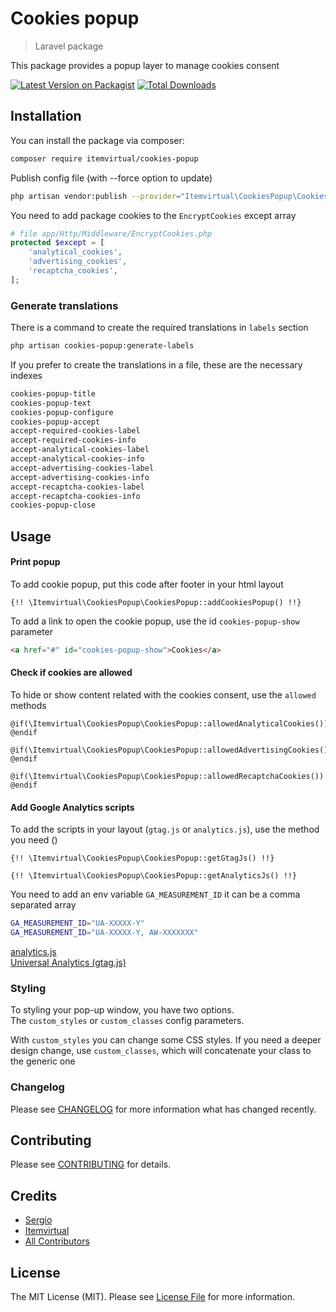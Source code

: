 # Cookies popup 
> Laravel package

This package provides a popup layer to manage cookies consent

[![Latest Version on Packagist](https://img.shields.io/packagist/v/itemvirtual/cookies-popup.svg?style=flat-square)](https://packagist.org/packages/itemvirtual/cookies-popup)
[![Total Downloads](https://img.shields.io/packagist/dt/itemvirtual/cookies-popup.svg?style=flat-square)](https://packagist.org/packages/itemvirtual/cookies-popup)


## Installation

You can install the package via composer:

```bash
composer require itemvirtual/cookies-popup
```

Publish config file (with --force option to update)
```bash
php artisan vendor:publish --provider="Itemvirtual\CookiesPopup\CookiesPopupServiceProvider" --tag=config
```

You need to add package cookies to the `EncryptCookies` except array
```php
# file app/Http/Middleware/EncryptCookies.php
protected $except = [
    'analytical_cookies',
    'advertising_cookies',
    'recaptcha_cookies',
];
```

### Generate translations

There is a command to create the required translations in `labels` section
```bash
php artisan cookies-popup:generate-labels
```

If you prefer to create the translations in a file, these are the necessary indexes
```bash
cookies-popup-title
cookies-popup-text
cookies-popup-configure
cookies-popup-accept
accept-required-cookies-label
accept-required-cookies-info
accept-analytical-cookies-label
accept-analytical-cookies-info
accept-advertising-cookies-label
accept-advertising-cookies-info
accept-recaptcha-cookies-label
accept-recaptcha-cookies-info
cookies-popup-close
```

## Usage

#### Print popup

To add cookie popup, put this code after footer in your html layout
```
{!! \Itemvirtual\CookiesPopup\CookiesPopup::addCookiesPopup() !!}
```
To add a link to open the cookie popup, use the id `cookies-popup-show` parameter
```html
<a href="#" id="cookies-popup-show">Cookies</a>
```


#### Check if cookies are allowed

To hide or show content related with the cookies consent, use the `allowed` methods
```
@if(\Itemvirtual\CookiesPopup\CookiesPopup::allowedAnalyticalCookies())
@endif
```
```
@if(\Itemvirtual\CookiesPopup\CookiesPopup::allowedAdvertisingCookies())
@endif
```
```
@if(\Itemvirtual\CookiesPopup\CookiesPopup::allowedRecaptchaCookies())
@endif
```

#### Add Google Analytics scripts

To add the scripts in your layout (`gtag.js` or `analytics.js`), use the method you need ()
```
{!! \Itemvirtual\CookiesPopup\CookiesPopup::getGtagJs() !!}
```
```
{!! \Itemvirtual\CookiesPopup\CookiesPopup::getAnalyticsJs() !!}
```

You need to add an env variable `GA_MEASUREMENT_ID` it can be a comma separated array
```bash
GA_MEASUREMENT_ID="UA-XXXXX-Y"
GA_MEASUREMENT_ID="UA-XXXXX-Y, AW-XXXXXXX"
```
[analytics.js](https://developers.google.com/analytics/devguides/collection/analyticsjs)  
[Universal Analytics (gtag.js)](https://developers.google.com/analytics/devguides/collection/gtagjs)


### Styling

To styling your pop-up window, you have two options.  
The `custom_styles` or `custom_classes` config parameters.  

With `custom_styles` you can change some CSS styles. If you need a deeper design change,
use `custom_classes`, which will concatenate your class to the generic one

### Changelog

Please see [CHANGELOG](CHANGELOG.md) for more information what has changed recently.

## Contributing

Please see [CONTRIBUTING](CONTRIBUTING.md) for details.

## Credits

-   [Sergio](https://github.com/sergio-item)
-   [Itemvirtual](https://github.com/itemvirtual)
-   [All Contributors](../../contributors)

## License

The MIT License (MIT). Please see [License File](LICENSE.md) for more information.
